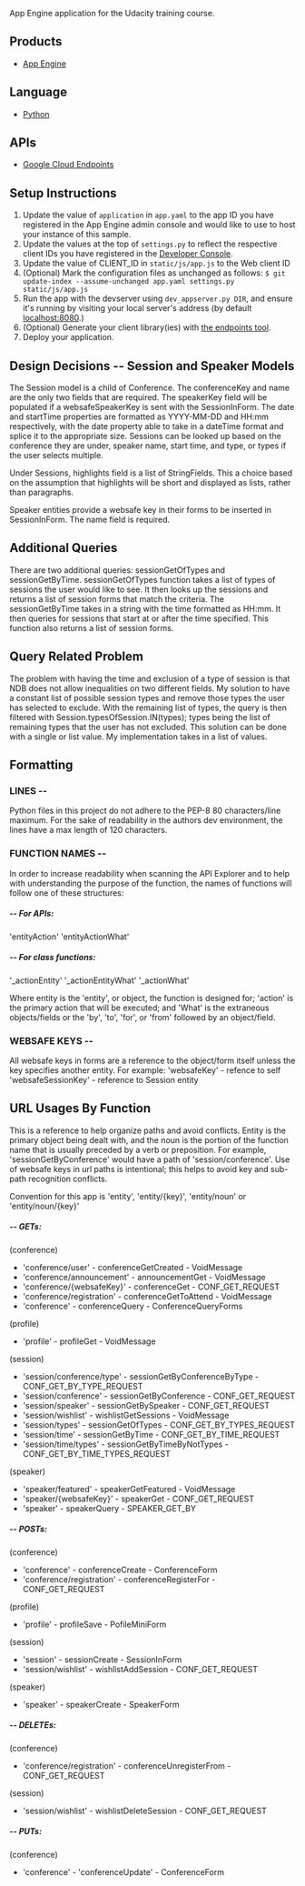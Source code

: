 App Engine application for the Udacity training course.

## Products
- [App Engine][1]

## Language
- [Python][2]

## APIs
- [Google Cloud Endpoints][3]

## Setup Instructions
1. Update the value of `application` in `app.yaml` to the app ID you
   have registered in the App Engine admin console and would like to use to host
   your instance of this sample.
1. Update the values at the top of `settings.py` to
   reflect the respective client IDs you have registered in the
   [Developer Console][4].
1. Update the value of CLIENT_ID in `static/js/app.js` to the Web client ID
1. (Optional) Mark the configuration files as unchanged as follows:
   `$ git update-index --assume-unchanged app.yaml settings.py static/js/app.js`
1. Run the app with the devserver using `dev_appserver.py DIR`, and ensure it's running by visiting your local server's address (by default [localhost:8080][5].)
1. (Optional) Generate your client library(ies) with [the endpoints tool][6].
1. Deploy your application.


[1]: https://developers.google.com/appengine
[2]: http://python.org
[3]: https://developers.google.com/appengine/docs/python/endpoints/
[4]: https://console.developers.google.com/
[5]: https://localhost:8080/
[6]: https://developers.google.com/appengine/docs/python/endpoints/endpoints_tool

## Design Decisions -- Session and Speaker Models
The Session model is a child of Conference. The conferenceKey and name 
are the only two fields that are required. The speakerKey field will be 
populated if a websafeSpeakerKey is sent with the SessionInForm. The date 
and startTime properties are formatted as YYYY-MM-DD and HH:mm respectively, 
with the date property able to take in a dateTime format and splice it to 
the appropriate size. Sessions can be looked up based on the conference they 
are under, speaker name, start time, and type, or types if the user selects 
multiple. 

Under Sessions, highlights field is a list of StringFields. This a choice 
based on the assumption that highlights will be short and displayed as 
lists, rather than paragraphs. 
 
Speaker entities provide a websafe key in their forms to be inserted in 
SessionInForm. The name field is required. 


## Additional Queries
There are two additional queries: sessionGetOfTypes and sessionGetByTime. 
sessionGetOfTypes function takes a list of types of sessions the user would 
like to see. It then looks up the sessions and returns a list of session 
forms that match the criteria. The sessionGetByTime takes in a string with 
the time formatted as HH:mm. It then queries for sessions that start at or 
after the time specified. This function also returns a list of session forms.

## Query Related Problem
The problem with having the time and exclusion of a type of session is that 
NDB does not allow inequalities on two different fields. My solution to have 
a constant list of possible session types and remove those types the user 
has selected to exclude. With the remaining list of types, the query is then 
filtered with Session.typesOfSession.IN(types); types being the list of 
remaining types that the user has not excluded. This solution can be done 
with a single or list value. My implementation takes in a list of values.


## Formatting
### LINES --
Python files in this project do not adhere to the PEP-8 80 characters/line
maximum. For the sake of readability in the authors dev environment, the lines 
have a max length of 120 characters.

### FUNCTION NAMES --
In order to increase readability when scanning the API Explorer and to 
help with understanding the purpose of the function, the names of functions 
will follow one of these structures: 

##### -- For APIs:
 'entityAction'
 'entityActionWhat'

##### -- For class functions:
 '_actionEntity'
 '_actionEntityWhat'
 '_actionWhat'
 
Where entity is the 'entity', or object, the function is designed for; 
'action' is the primary action that will be executed; and 'What' is the 
extraneous objects/fields or the 'by', 'to', 'for', or 'from' followed by 
an object/field.

### WEBSAFE KEYS --
All websafe keys in forms are a reference to the object/form itself unless 
the key specifies another entity.
For example:
 'websafeKey' - refence to self
 'websafeSessionKey' - reference to Session entity

## URL Usages By Function
This is a reference to help organize paths and avoid conflicts. Entity 
is the primary object being dealt with, and the noun is the portion of 
the function name that is usually preceded by a verb or preposition. For 
example, 'sessionGetByConference' would have a path of 
'session/conference'. Use of websafe keys in url paths is intentional; 
this helps to avoid key and sub-path recognition conflicts.

Convention for this app is 'entity', 'entity/{key}', 'entity/noun' 
or 'entity/noun/{key}'

##### -- GETs:

(conference)
- 'conference/user' - conferenceGetCreated - VoidMessage
- 'conference/announcement' - announcementGet - VoidMessage
- 'conference/{websafeKey}' - conferenceGet - CONF_GET_REQUEST
- 'conference/registration' - conferenceGetToAttend - VoidMessage
- 'conference' - conferenceQuery - ConferenceQueryForms

(profile)
- 'profile' - profileGet - VoidMessage

(session)
- 'session/conference/type' - sessionGetByConferenceByType - CONF_GET_BY_TYPE_REQUEST
- 'session/conference' - sessionGetByConference - CONF_GET_REQUEST
- 'session/speaker' - sessionGetBySpeaker - CONF_GET_REQUEST
- 'session/wishlist' - wishlistGetSessions - VoidMessage
- 'session/types' - sessionGetOfTypes - CONF_GET_BY_TYPES_REQUEST
- 'session/time' - sessionGetByTime - CONF_GET_BY_TIME_REQUEST
- 'session/time/types' - sessionGetByTimeByNotTypes - CONF_GET_BY_TIME_TYPES_REQUEST

(speaker)
- 'speaker/featured' - speakerGetFeatured - VoidMessage
- 'speaker/{websafeKey}' - speakerGet - CONF_GET_REQUEST
- 'speaker' - speakerQuery - SPEAKER_GET_BY


##### -- POSTs:

(conference)
- 'conference' - conferenceCreate - ConferenceForm
- 'conference/registration' - conferenceRegisterFor - CONF_GET_REQUEST

(profile)
- 'profile' - profileSave - PofileMiniForm

(session)
- 'session' - sessionCreate - SessionInForm
- 'session/wishlist' - wishlistAddSession - CONF_GET_REQUEST

(speaker)
- 'speaker' - speakerCreate - SpeakerForm

##### -- DELETEs:

(conference)
- 'conference/registration' - conferenceUnregisterFrom - CONF_GET_REQUEST

(session)
- 'session/wishlist' - wishlistDeleteSession - CONF_GET_REQUEST

##### -- PUTs:

(conference)
- 'conference' - 'conferenceUpdate' - ConferenceForm

